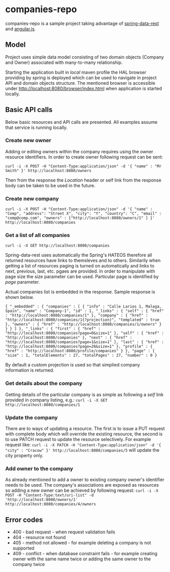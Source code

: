 # companies-repo

companies-repo is a sample project taking advantage of [spring-data-rest](http://docs.spring.io/spring-data/rest/docs/current/reference/html/) and [angular.js](https://docs.angularjs.org/api).

## Model

Project uses simple data model consisting of two domain objects (Company and Owner) associated with many-to-many relationship. 

Starting the application built in *local* maven profile the HAL browser providing by spring is deployed which can be used to navigate in project API and domain objects structure. The mentioned browser is accessible under [http://localhost:8080/browser/index.html](http://localhost:8080/browser/index.html) when application is started locally.

## Basic API calls

Below basic resources and API calls are presented. All examples assume that service is running locally.

### Create new owner

Adding or editing owners within the company requires using the owner resource identifiers. In order to create owner following request can be sent:

`curl -i -X POST -H "Content-Type:application/json" -d '{ "name" : "Mr Smith" }' http://localhost:8080/owners`

Then from the response the *Location* header or self link from the response body can be taken to be used in the future.

### Create new company

`curl -i -X POST -H "Content-Type:application/json" -d '{ "name" : "Comp", "address": "Street X", "city": "Y", "country": "C", "email" : "comp@comp.com", "owners" : ["http://localhost:8080/owners/1" ] }' http://localhost:8080/companies`

### Get a list of all companies

`curl -i -X GET http://localhost:8080/companies`

Spring-data-rest uses automatically the Spring's HATEOS therefore all returned resources have links to themsleves and to others. Similarily when getting a list of resources paging is turned on automatically and links to next, previous, last, etc. pgaes are provided. In order to manipulate with page size the *size* parameter can be used. Particular page is identified by *page* parameter.

Actual companies list is embedded in the response. Sample response is shown below.

`
{
  "_embedded" : {
    "companies" : [ {
      "info" : "Calle Larios 1, Malaga, Spain",
      "name" : "Company-1",
      "id" : 1,
      "_links" : {
        "self" : {
          "href" : "http://localhost:8080/companies/1"
        },
        "company" : {
          "href" : "http://localhost:8080/companies/1{?projection}",
          "templated" : true
        },
        "owners" : {
          "href" : "http://localhost:8080/companies/1/owners"
        }
      }
    } ]
  },
  "_links" : {
    "first" : {
      "href" : "http://localhost:8080/companies?page=0&size=1"
    },
    "self" : {
      "href" : "http://localhost:8080/companies"
    },
    "next" : {
      "href" : "http://localhost:8080/companies?page=1&size=1"
    },
    "last" : {
      "href" : "http://localhost:8080/companies?page=26&size=1"
    },
    "profile" : {
      "href" : "http://localhost:8080/profile/companies"
    }
  },
  "page" : {
    "size" : 1,
    "totalElements" : 27,
    "totalPages" : 27,
    "number" : 0
  }
`

By default a custom projection is used so that simplied company information is returned.

### Get details about the company

Getting details of the particular company is as simple as following a *self* link provided in company listing, e.g.: `curl -i -X GET http://localhost:8080/companies/1`

### Update the company

There are to ways of updating a resource. The first is to issue a PUT request with complete body which will override the existing resource, the second is to use PATCH request to update the resource selectively. For example request like: `curl -i -X PATCH -H "Content-Type:application/json" -d '{ "city" : "Cracow" }' http://localhost:8080/companies/5` will update the city property only.

### Add owner to the company

As already mentioned to add a owner to existing company owner's identifier needs to be used. The company's associations are exposed as resources so adding a new owner can be achieved by following request: `curl -i -X POST -H "Content-Type:text/uri-list" -d 'http://localhost:8080/owners/1' http://localhost:8080/companies/4/owners`

## Error codes

 * 400 - bad request - when request validation fails
 * 404 - resource not found
 * 405 - method not allowed - for example deleting a company is not supported
 * 409 - conflict - when database constraint fails - for example creating owner with the same name twice or adding the same owner to the company twice